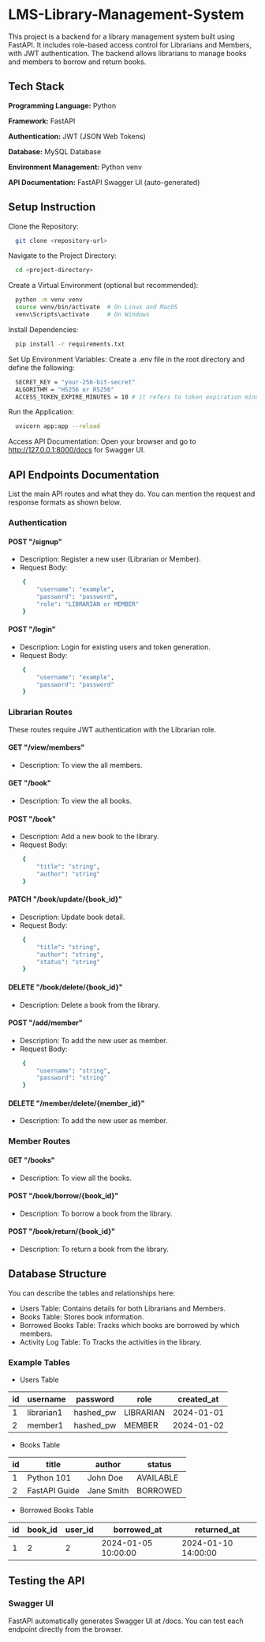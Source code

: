 # LMS-Library-Management-System

This project is a backend for a library management system built using FastAPI. It includes role-based access control for Librarians and Members, with JWT authentication. The backend allows librarians to manage books and members to borrow and return books.


## Tech Stack

**Programming Language:** Python

**Framework:** FastAPI

**Authentication:** JWT (JSON Web Tokens)

**Database:** MySQL Database

**Environment Management:** Python venv

**API Documentation:** FastAPI Swagger UI (auto-generated)
## Setup Instruction

Clone the Repository:
```bash
  git clone <repository-url>
```

Navigate to the Project Directory:
```bash
  cd <project-directory>
```

Create a Virtual Environment (optional but recommended):
```bash
  python -m venv venv
  source venv/bin/activate  # On Linux and MacOS
  venv\Scripts\activate     # On Windows
```

Install Dependencies:
```bash
  pip install -r requirements.txt
```

Set Up Environment Variables: Create a .env file in the root directory and define the following:
```bash
  SECRET_KEY = "your-256-bit-secret"
  ALGORITHM = "HS256 or RS256"
  ACCESS_TOKEN_EXPIRE_MINUTES = 10 # it refers to token expiration minutes
```

Run the Application:
```bash
  uvicorn app:app --reload
```

Access API Documentation:
Open your browser and go to http://127.0.0.1:8000/docs for Swagger UI.
## API Endpoints Documentation
List the main API routes and what they do. You can mention the request and response formats as shown below.

### Authentication

#### POST "/signup"
- Description: Register a new user (Librarian or Member).
- Request Body:
```bash
    {
        "username": "example",
        "password": "password",
        "role": "LIBRARIAN or MEMBER"
    }
```

#### POST "/login"
- Description: Login for existing users and token generation.
- Request Body:
```bash
    {
        "username": "example",
        "password": "password"
    }
```


### Librarian Routes
These routes require JWT authentication with the Librarian role.

#### GET "/view/members"
- Description:  To view the all members.

#### GET "/book"
- Description:  To view the all books.

#### POST "/book"
- Description:  Add a new book to the library.
- Request Body:
```bash
    {
        "title": "string",
        "author": "string"
    }   
```

#### PATCH "/book/update/{book_id}"
- Description:  Update book detail.
- Request Body:
```bash
    {
        "title": "string",
        "author": "string",
        "status": "string"
    } 
```

#### DELETE "/book/delete/{book_id}"
- Description:  Delete a book from the library.

#### POST "/add/member"
- Description:  To add the new user as member.
- Request Body:
```bash
    {
        "username": "string",
        "password": "string"
    } 
```

#### DELETE "/member/delete/{member_id}"
- Description:  To add the new user as member.



### Member Routes

#### GET "/books"
- Description: To view all the books.

#### POST "/book/borrow/{book_id}"
- Description: To borrow a book from the library.

#### POST "/book/return/{book_id}"
- Description: To return a book from the library.



## Database Structure

You can describe the tables and relationships here:

- Users Table: Contains details for both Librarians and Members.
- Books Table: Stores book information.
- Borrowed Books Table: Tracks which books are borrowed by which members.
- Activity Log Table: To Tracks the activities in the library.

### Example Tables
- Users Table

id | username  | password | role      | created_at
---|-----------|----------|-----------|-------------
 1 | librarian1| hashed_pw| LIBRARIAN | 2024-01-01
 2 | member1   | hashed_pw| MEMBER    | 2024-01-02


- Books Table

id | title        | author      | status
---|--------------|-------------|-----------
 1 | Python 101   | John Doe    | AVAILABLE
 2 | FastAPI Guide| Jane Smith  | BORROWED


- Borrowed Books Table

id | book_id | user_id | borrowed_at         | returned_at
---|---------|---------|---------------------|-------------
 1 |    2    |    2    | 2024-01-05 10:00:00 | 2024-01-10 14:00:00

## Testing the API


### Swagger UI
FastAPI automatically generates Swagger UI at /docs. You can test each endpoint directly from the browser.
